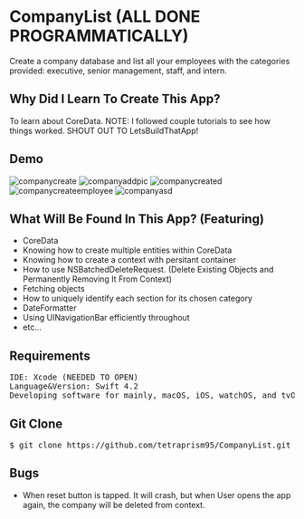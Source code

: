 # CompanyList (ALL DONE PROGRAMMATICALLY) 

Create a company database and list all your employees with the categories provided: executive, senior management, staff, and intern.

## Why Did I Learn To Create This App? 

To learn about CoreData. NOTE: I followed couple tutorials to see how things worked. 
SHOUT OUT TO LetsBuildThatApp!

## Demo

![companycreate](https://user-images.githubusercontent.com/36717095/51080862-468a4500-16b1-11e9-97ad-f1ca623607c8.gif)
![companyaddpic](https://user-images.githubusercontent.com/36717095/51080868-57d35180-16b1-11e9-8af2-b7cabe990bda.gif)
![companycreated](https://user-images.githubusercontent.com/36717095/51080871-5bff6f00-16b1-11e9-882d-c3a614f8533e.gif)
![companycreateemployee](https://user-images.githubusercontent.com/36717095/51080872-5e61c900-16b1-11e9-9c51-6b81aab68e91.gif)
![companyasd](https://user-images.githubusercontent.com/36717095/51080873-60c42300-16b1-11e9-90bc-e6f38d25ddca.gif)


## What Will Be Found In This App? (Featuring)
- CoreData
- Knowing how to create multiple entities within CoreData
- Knowing  how to create a context with persitant container
- How to use NSBatchedDeleteRequest. (Delete Existing Objects and Permanently Removing It From Context) 
- Fetching objects
- How to uniquely identify each section for its chosen category
- DateFormatter
- Using UINavigationBar efficiently throughout
- etc...

## Requirements
<pre>
IDE: Xcode (NEEDED TO OPEN)
Language&Version: Swift 4.2 
Developing software for mainly, macOS, iOS, watchOS, and tvOS.
</pre>

## Git Clone

<pre>
$ git clone https://github.com/tetraprism95/CompanyList.git 
</pre>

## Bugs

- When reset button is tapped. It will crash, but when User opens the app again, the company will be deleted from context.
